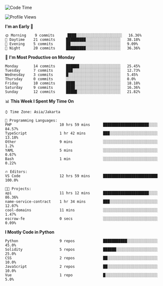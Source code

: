 <!--START_SECTION:waka-->
![Code Time](http://img.shields.io/badge/Code%20Time-1%2C214%20hrs%2051%20mins-blue)

![Profile Views](http://img.shields.io/badge/Profile%20Views-0-blue)

**I'm an Early 🐤** 

```text
🌞 Morning    9 commits      ████░░░░░░░░░░░░░░░░░░░░░   16.36% 
🌆 Daytime    21 commits     █████████░░░░░░░░░░░░░░░░   38.18% 
🌃 Evening    5 commits      ██░░░░░░░░░░░░░░░░░░░░░░░   9.09% 
🌙 Night      20 commits     █████████░░░░░░░░░░░░░░░░   36.36%

```
📅 **I'm Most Productive on Monday** 

```text
Monday       14 commits     ██████░░░░░░░░░░░░░░░░░░░   25.45% 
Tuesday      7 commits      ███░░░░░░░░░░░░░░░░░░░░░░   12.73% 
Wednesday    3 commits      █░░░░░░░░░░░░░░░░░░░░░░░░   5.45% 
Thursday     0 commits      ░░░░░░░░░░░░░░░░░░░░░░░░░   0.0% 
Friday       10 commits     ████░░░░░░░░░░░░░░░░░░░░░   18.18% 
Saturday     9 commits      ████░░░░░░░░░░░░░░░░░░░░░   16.36% 
Sunday       12 commits     █████░░░░░░░░░░░░░░░░░░░░   21.82%

```


📊 **This Week I Spent My Time On** 

```text
⌚︎ Time Zone: Asia/Jakarta

💬 Programming Languages: 
PHP                      10 hrs 59 mins      █████████████████████░░░░   84.57% 
TypeScript               1 hr 42 mins        ███░░░░░░░░░░░░░░░░░░░░░░   13.18% 
Other                    9 mins              ░░░░░░░░░░░░░░░░░░░░░░░░░   1.2% 
YAML                     5 mins              ░░░░░░░░░░░░░░░░░░░░░░░░░   0.67% 
Bash                     1 min               ░░░░░░░░░░░░░░░░░░░░░░░░░   0.22%

🔥 Editors: 
VS Code                  12 hrs 59 mins      █████████████████████████   100.0%

🐱‍💻 Projects: 
api                      11 hrs 12 mins      █████████████████████░░░░   86.36% 
name-service-contract    1 hr 34 mins        ███░░░░░░░░░░░░░░░░░░░░░░   12.07% 
cool-domains             11 mins             ░░░░░░░░░░░░░░░░░░░░░░░░░   1.47% 
escrow-fe                0 secs              ░░░░░░░░░░░░░░░░░░░░░░░░░   0.09%

```

**I Mostly Code in Python** 

```text
Python                   9 repos             ███████████░░░░░░░░░░░░░░   45.0% 
Solidity                 5 repos             ██████░░░░░░░░░░░░░░░░░░░   25.0% 
CSS                      2 repos             ██░░░░░░░░░░░░░░░░░░░░░░░   10.0% 
JavaScript               2 repos             ██░░░░░░░░░░░░░░░░░░░░░░░   10.0% 
Vue                      1 repo              █░░░░░░░░░░░░░░░░░░░░░░░░   5.0%

```



<!--END_SECTION:waka-->
